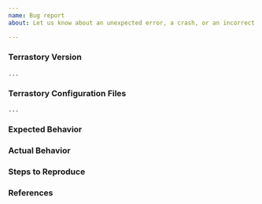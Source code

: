 ```yaml
---
name: Bug report
about: Let us know about an unexpected error, a crash, or an incorrect behavior.

---
```


<!--
Hi there,

Thank you for opening an issue. Please note that we try to keep the Terrastory issue tracker reserved for bug reports and feature requests.
-->

### Terrastory Version
<!---
Run `terrastory -v` to show the version, and paste the result between the ``` marks below.

If you are not running the latest version of Terrastory, please try upgrading because your issue may have already been fixed.
-->

```
...
```

### Terrastory Configuration Files
<!--
Paste the relevant parts of your Terrastory configuration between the ``` marks below.
-->

```
...
```

### Expected Behavior
<!--
What should have happened?
-->

### Actual Behavior
<!--
What actually happened?
-->

### Steps to Reproduce
<!--
Please list all required (but no extra) steps to reproduce the issue
-->

### References
<!--
Are there any other GitHub issues (open or closed) or Pull Requests that should be linked here? For example:

- #6017

-->
